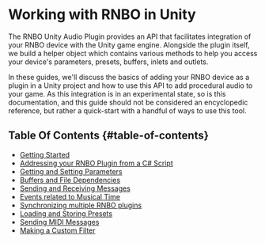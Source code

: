 # Working with RNBO in Unity

The RNBO Unity Audio Plugin provides an API that facilitates integration of your RNBO device with the Unity game engine. Alongside the plugin itself, we build a helper object which contains various methods to help you access your device's parameters, presets, buffers, inlets and outlets.

In these guides, we'll discuss the basics of adding your RNBO device as a plugin in a Unity project and how to use this API to add procedural audio to your game. As this integration is in an experimental state, so is this documentation, and this guide should not be considered an encyclopedic reference, but rather a quick-start with a handful of ways to use this tool.

## Table Of Contents {#table-of-contents}

* [Getting Started](GETTING_STARTED.md)
* [Addressing your RNBO Plugin from a C# Script](RNBO_SCRIPTING.md)
* [Getting and Setting Parameters](PARAMETERS.md)
* [Buffers and File Dependencies](BUFFERS.md)
* [Sending and Receiving Messages](MESSAGES.md)
* [Events related to Musical Time](TRANSPORT_TEMPO.md)
* [Synchronizing multiple RNBO plugins](GLOBAL_TRANSPORT.md)
* [Loading and Storing Presets](PRESETS.md)
* [Sending MIDI Messages](MIDI.md)
* [Making a Custom Filter](CUSTOM_FILTER.md)

